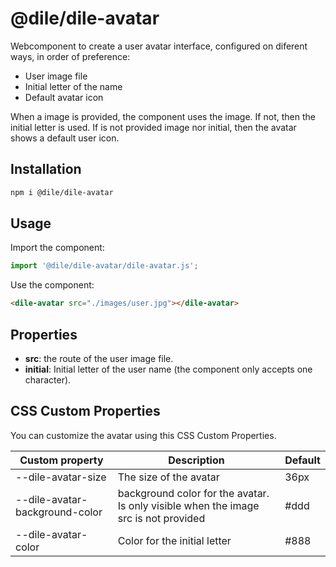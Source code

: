 # @dile/dile-avatar

Webcomponent to create a user avatar interface, configured on diferent ways, in order of preference:

- User image file 
- Initial letter of the name
- Default avatar icon

When a image is provided, the component uses the image. If not, then the initial letter is used. If is not provided image nor initial, then the avatar shows a default user icon.

## Installation
```bash
npm i @dile/dile-avatar
```

## Usage

Import the component:

```javascript
import '@dile/dile-avatar/dile-avatar.js';
```

Use the component:

```html
<dile-avatar src="./images/user.jpg"></dile-avatar>
```

## Properties

- **src**: the route of the user image file.
- **initial**: Initial letter of the user name (the component only accepts one character).

## CSS Custom Properties

You can customize the avatar using this CSS Custom Properties.

Custom property | Description | Default
----------------|-------------|---------
--dile-avatar-size | The size of the avatar | 36px
--dile-avatar-background-color | background color for the avatar. Is only visible when the image src is not provided | #ddd
--dile-avatar-color | Color for the initial letter | #888